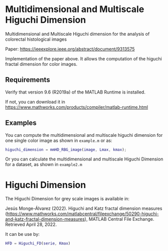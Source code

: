 # Multidimensional and Multiscale Higuchi Dimension
Multidimensional and Multiscale Higuchi dimension for the analysis of colorectal histological images

Paper: https://ieeexplore.ieee.org/abstract/document/9313575

Implementation of the paper above. It allows the computation of the higuchi fractal dimension for color images.

## Requirements
Verify that version 9.6 (R2019a) of the MATLAB Runtime is installed.   

If not, you can download it in https://www.mathworks.com/products/compiler/matlab-runtime.html


## Examples

You can compute the multidimensional and multiscale higuchi dimension for one single color image as shown in ```example.m``` or as:

``` matlab
higuchi_dimension = mmHD_RBG_image(image, Lmax, kmax); 
```

Or you can calculate the multidimensional and multiscale Higuchi Dimension for a dataset, as shown in ```example2.m```

# Higuchi Dimension
The Higuchi Dimension for grey scale images is available in:

Jesús Monge-Álvarez (2022). Higuchi and Katz fractal dimension measures (https://www.mathworks.com/matlabcentral/fileexchange/50290-higuchi-and-katz-fractal-dimension-measures), MATLAB Central File Exchange. Retrieved April 28, 2022.

It can be use by:

```matlab
HFD = Higuchi_FD(serie, Kmax) 
```
